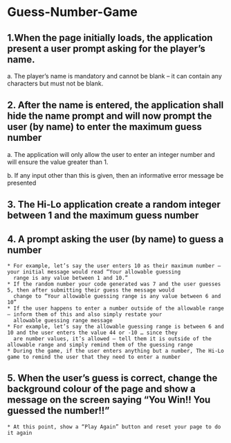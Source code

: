 # Guess-Number-Game
## 1.When the page initially loads, the application present a user prompt asking for the player’s name. 
  a. The player’s name is mandatory and cannot be blank – it can contain any characters but must not be blank.
## 2. After the name is entered, the application shall hide the name prompt and will now prompt the user (by name) to enter the maximum guess number
  a. The application will only allow the user to enter an integer number and will ensure the value greater than 1.
  
  b. If any input other than this is given, then an informative error message be presented
## 3. The Hi-Lo application create a random integer between 1 and the maximum guess number
## 4. A prompt asking the user (by name) to guess a number  
    * For example, let’s say the user enters 10 as their maximum number – your initial message would read “Your allowable guessing 
      range is any value between 1 and 10.”
    * If the random number your code generated was 7 and the user guesses 5, then after submitting their guess the message would 
      change to “Your allowable guessing range is any value between 6 and 10”
    * If the user happens to enter a number outside of the allowable range – inform them of this and also simply restate your  
      allowable guessing range message  
    * For example, let’s say the allowable guessing range is between 6 and 10 and the user enters the value 44 or -10 … since they 
      are number values, it’s allowed – tell them it is outside of the allowable range and simply remind them of the guessing range
    * During the game, if the user enters anything but a number, The Hi-Lo game to remind the user that they need to enter a number 
## 5. When the user’s guess is correct, change the background colour of the page and show a message on the screen saying “You Win!! You guessed the number!!”  
    * At this point, show a “Play Again” button and reset your page to do it again
